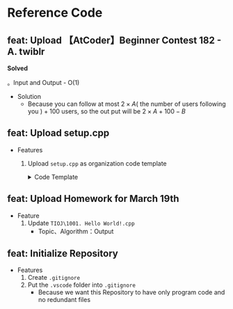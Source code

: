 # Reference Code

## feat: Upload 【AtCoder】Beginner Contest 182 - A. twiblr

**Solved**

。Input and Output - O(1)

* Solution
    * Because  you can follow at most $2 \times A ($ the number of users following you $) + 100$ users, so the out put will be $2 \times A + 100 - B$ 

## feat: Upload setup.cpp

* Features
    1. Upload `setup.cpp` as organization code template
        <details>
        <summary>Code Template</summary>

        ```cpp
        #include<bits/stdc++.h>
        using namespace std;

        #define opt ios::sync_with_stdio(0); cin.tie(0); cout.tie(0);

        const int MAXN = 1e7 + 50;
        const int Mod = 1e9 + 7;

        int main(){
            opt;
        }
        ```
        </details>

## feat: Upload Homework for March 19th

* Feature
    1. Update `TIOJ\1001. Hello World!.cpp`
        * Topic、Algorithm：Output

## feat: Initialize Repository

* Features
    1. Create `.gitignore`
    2. Put the `.vscode` folder into `.gitignore`
        * Because we want this Repository to have only program code and no redundant files